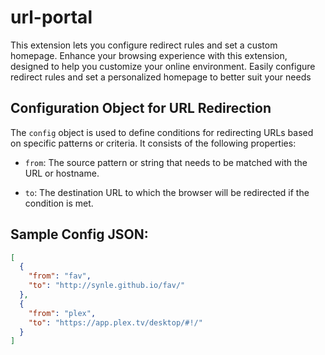 # url-portal

This extension lets you configure redirect rules and set a custom homepage. Enhance your browsing experience with this extension, designed to help you customize your online environment. Easily configure redirect rules and set a personalized homepage to better suit your needs

## Configuration Object for URL Redirection

The `config` object is used to define conditions for redirecting URLs based on specific patterns or criteria. It consists of the following properties:

- `from`: The source pattern or string that needs to be matched with the URL or hostname.

- `to`: The destination URL to which the browser will be redirected if the condition is met.

## Sample Config JSON:

```json
[
  {
    "from": "fav",
    "to": "http://synle.github.io/fav/"
  },
  {
    "from": "plex",
    "to": "https://app.plex.tv/desktop/#!/"
  }
]
```
